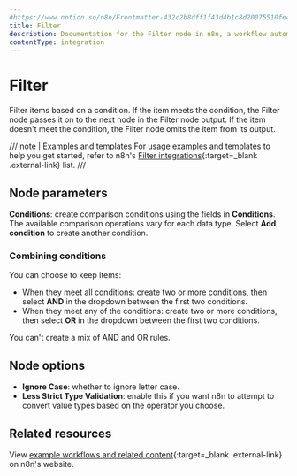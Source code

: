 ```yaml
---
#https://www.notion.so/n8n/Frontmatter-432c2b8dff1f43d4b1c8d20075510fe4
title: Filter
description: Documentation for the Filter node in n8n, a workflow automation platform. Includes guidance on usage, and links to examples.
contentType: integration
---
```


# Filter

Filter items based on a condition. If the item meets the condition, the Filter node passes it on to the next node in the Filter node output. If the item doesn't meet the condition, the Filter node omits the item from its output.

/// note | Examples and templates
For usage examples and templates to help you get started, refer to n8n's [Filter integrations](https://n8n.io/integrations/filter/){:target=_blank .external-link} list.
///

## Node parameters

**Conditions**: create comparison conditions using the fields in **Conditions**. The available comparison operations vary for each data type. Select **Add condition** to create another condition.

### Combining conditions

You can choose to keep items:

* When they meet all conditions: create two or more conditions, then select **AND** in the dropdown between the first two conditions.
* When they meet any of the conditions: create two or more conditions, then select **OR** in the dropdown between the first two conditions.

You can't create a mix of AND and OR rules.

## Node options

- **Ignore Case**: whether to ignore letter case.
- **Less Strict Type Validation**: enable this if you want n8n to attempt to convert value types based on the operator you choose.

## Related resources

View [example workflows and related content](https://n8n.io/integrations/filter/){:target=_blank .external-link} on n8n's website.
